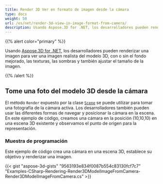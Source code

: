 ```yaml
---
title: Render 3D Ver en formato de imagen desde la cámara
type: docs
weight: 50
url: /es/net/render-3d-view-in-image-format-from-camera/
description: Usando Aspose.3D for .NET, los desarrolladores pueden renderizar una imagen para ver una imagen realista del modelo 3D, con o sin el fondo mejorado, las texturas, las sombras y también ajustar el tamaño de la imagen.
---
```

{{% alert color="primary" %}}

Usando [Aspose.3D for .NET](https://products.aspose.com/3d/net/), los desarrolladores pueden renderizar una imagen para ver una imagen realista del modelo 3D, con o sin el fondo mejorado, las texturas, las sombras y también ajustar el tamaño de la imagen.

{{% /alert %}}
##  **Tome una foto del modelo 3D desde la cámara**
El método `Render` expuesto por la clase [`Scene`](https://reference.aspose.com/3d/net/aspose.threed/scene) se puede utilizar para tomar una fotografía de la cámara activa. Los desarrolladores también pueden usar las diferentes formas de navegar y posicionar la cámara en la escena. En este ejemplo de código, creamos una cámara en la posición (10,10,10) en una escena 3D existente y observamos el punto de origen para la representación.
###  **Muestra de programación**
Este ejemplo de código crea una cámara en una escena 3D, establece su objetivo y renderizar una imagen.

{{< gist "aspose-3d-gists" "9563193e834f0087b554c83130fcf7c7" "Examples-CSharp-Rendering-Render3DModelImageFromCamera-Render3DModelImageFromCamera.cs" >}}
